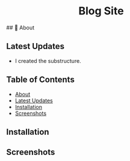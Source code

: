 <h1 align="center">Blog Site</h1>
## 🎯 About



## Latest Updates
- I created the substructure.


## Table of Contents
- [About](#about)
- [Latest Updates](#latest-updates)
- [Installation](#installation)
- [Screenshots](#screenshots)

## Installation


## Screenshots
